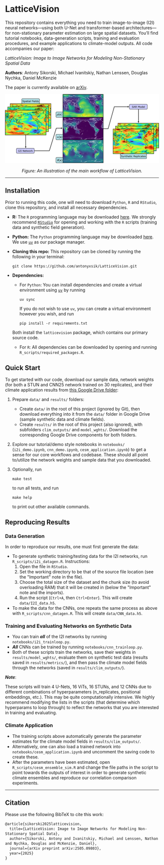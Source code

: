 # LatticeVision 

This repository contains everything you need to train image-to-image (I2I) neural networks—using both U-Net and transformer-based architectures—for non-stationary parameter estimation on large spatial datasets. You’ll find tutorial notebooks, data-generation scripts, training and evaluation procedures, and example applications to climate-model outputs. All code accompanies our paper:

*LatticeVision: Image to Image Networks for Modeling Non-Stationary Spatial Data*

**Authors**: Antony Sikorski, Michael Ivanitskiy, Nathan Lenssen, Douglas Nychka, Daniel McKenzie

The paper is currently available on [arXiv](https://arxiv.org/abs/2505.09803).

<p align="center">
  <img src="results/figures/flowchart_v5.png" alt="The main workflow of LatticeVision." width="700"/>
<p align="center"><em>Figure: An illustration of the main workflow of LatticeVision. </em></p>

---

## Installation

Prior to running this code, one will need to download `Python`, `R` and `RStudio`, clone this repository, and install all necessary dependencies. 

- **R:** The `R` programming language may be downloaded [here](https://cran.r-project.org/bin/windows/base/). We strongly recommend [`RStudio`](https://posit.co/download/rstudio-desktop/) for opening and working with the `R` scripts (training data and synthetic field generation). 

- **Python:** The `Python` programming language may be downloaded [here](https://www.python.org/downloads/). We use [`uv`](https://docs.astral.sh/uv/getting-started/installation/) as our package manager. 

- **Cloning this repo:** This repository can be cloned by running the following in your terminal:
   ```
   git clone https://github.com/antonyxsik/LatticeVision.git
   ``` 

- **Dependencies:**
  - For `Python`: You can install dependencies and create a virtual environment using [`uv`](https://docs.astral.sh/uv/) by running 

    ```
    uv sync
    ```
   
    If you do not wish to use `uv`, you can create a virtual environment however you wish, and run 

    ```
    pip install -r requirements.txt
    ```
   
  Both install the `latticevision` package, which contains our primary source code.
  - For `R`: All dependencies can be downloaded by opening and running `R_scripts/required_packages.R`.

## Quick Start 

To get started with our code, download our sample data, network weights (for both a STUN and CNN25 network trained on 30 replicates), and their climate application results from [this Google Drive folder](https://drive.google.com/drive/folders/1OcgHHqqNmK48qdvHCP_PQpXXKq_EYCWD?usp=sharing):

1. Prepare `data/` and `results/` folders: 

   - Create `data/` in the root of this project (ignored by Git), then download everything into it from the `data/` folder in Google Drive (sample synthetic data and climate fields). 
   - Create `results/` in the root of this project (also ignored), with subfolders `clim_outputs/` and `model_wghts/`. Download the corresponding Google Drive components for both folders. 

2. Explore our tutorial/demo style notebooks in `notebooks/` (`i2i_demo.ipynb`, `cnn_demo.ipynb`, `cesm_application.ipynb`) to get a sense for our core workflows and codebase. These should all point to/utilize the network weights and sample data that you downloaded. 

3. Optionally, run 

   ```
   make test
   ```

   to run all tests, and run 

   ```
   make help
   ``` 

   to print out other available commands. 

## Reproducing Results

### Data Generation

In order to reproduce our results, one must first generate the data:
- To generate synthetic training/testing data for the I2I networks, run `R_scripts/i2i_datagen.R`. Instructions:
  1. Open the file in `RStudio`.
  2. Set the working directory to be that of the source file location (see the "Important" note in the file).
  3. Choose the total size of the dataset and the chunk size (to avoid overloading RAM) that it will be created in (below the "Important" note and the imports).
  4. Run the script (``Ctrl+A``, then ``Ctrl+Enter``). This will create `data/I2I_data.h5`. 
- To make the data for the CNNs, one repeats the same process as above with `R_scripts/cnn_datagen.R`. This will create `data/CNN_data.h5`.

### Training and Evaluating Networks on Synthetic Data

- You can train **_all_** of the I2I networks by running `notebooks/i2i_trainloop.py`. 
- **_All_** CNNs can be trained by running `notebooks/cnn_trainloop.py`.
- Both of these scripts train the networks, save their weights in `results/model_wghts/`, evaluate them on synthetic test data (results saved in `results/metrics/`), and then pass the climate model fields through the networks (saved in `results/clim_outputs/`). 

**_Note_**: 

These scripts will train 4 U-Nets, 16 ViTs, 16 STUNs, and 12 CNNs due to different combinations of hyperparameters (n_replicates, positional embeddings, etc.). This may be quite computationally intensive. We highly recommend modifying the lists in the scripts (that determine which hyperparams to loop through) to reflect the networks that you are interested in training and evaluating.  


### Climate Application

- The training scripts above automatically generate the parameter estimates for the climate model fields in `results/clim_outputs/`. 
- Alternatively, one can also load a trained network into `notebooks/cesm_application.ipynb` and uncomment the saving code to create these. 
- After the parameters have been estimated, open `R_scripts/cesm_ensemble_sim.R` and change the file paths in the script to point towards the outputs of interest in order to generate synthetic climate ensembles and reproduce our correlation comparison experiments. 

---

## Citation

Please use the following BibTeX to cite this work: 

```{bibtex}
@article{sikorski2025latticevision,
  title={LatticeVision: Image to Image Networks for Modeling Non-Stationary Spatial Data},
  author={Sikorski, Antony and Ivanitskiy, Michael and Lenssen, Nathan and Nychka, Douglas and McKenzie, Daniel},
  journal={arXiv preprint arXiv:2505.09803},
  year={2025}
}
```

